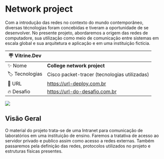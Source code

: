 # Network project

Com a introdução das redes no contexto do mundo contemporâneo, diversas técnologias foram concebidas e tiveram a oportunidade de se desenvolver. No presente projeto,
abordaremos a origem das redes de computadore, sua utilização como meio de comunicação entre sistemas em escala global e sua arquitetura e aplicação e em uma instituição
fictícia.

| :placard: Vitrine.Dev |     |
| -------------  | --- |
| :sparkles: Nome        | **College network project**
| :label: Tecnologias | Cisco packet-tracer (tecnologias utilizadas)
| :rocket: URL         | https://url-deploy.com.br
| :fire: Desafio     | https://url-do-desafio.com.br

<!-- Inserir imagem com a #vitrinedev ao final do link -->
![](https://th.bing.com/th/id/R.904ef0007188a8befc8db3cc3db731b2?rik=%2bB8KN0c44Wy4%2bw&pid=ImgRaw&r=0#vitrinedev)

## Visão Geral
O material do projeto trata-se de uma Intranet para comunicação de laboratórios em
uma instituição de ensino. Faremos a tratativa de acesso ao servidor privado e publico assim
como acesso a redes externas. Também passaremos pela definição das redes, protocolos
utilizados no projeto e estruturas físicas presentes.



